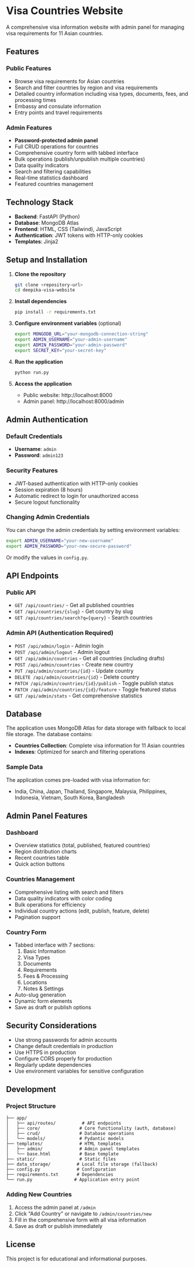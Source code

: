 # Visa Countries Website

A comprehensive visa information website with admin panel for managing visa requirements for 11 Asian countries.

## Features

### Public Features
- Browse visa requirements for Asian countries
- Search and filter countries by region and visa requirements
- Detailed country information including visa types, documents, fees, and processing times
- Embassy and consulate information
- Entry points and travel requirements

### Admin Features
- **Password-protected admin panel**
- Full CRUD operations for countries
- Comprehensive country form with tabbed interface
- Bulk operations (publish/unpublish multiple countries)
- Data quality indicators
- Search and filtering capabilities
- Real-time statistics dashboard
- Featured countries management

## Technology Stack

- **Backend**: FastAPI (Python)
- **Database**: MongoDB Atlas
- **Frontend**: HTML, CSS (Tailwind), JavaScript
- **Authentication**: JWT tokens with HTTP-only cookies
- **Templates**: Jinja2

## Setup and Installation

1. **Clone the repository**
   ```bash
   git clone <repository-url>
   cd deepika-visa-website
   ```

2. **Install dependencies**
   ```bash
   pip install -r requirements.txt
   ```

3. **Configure environment variables** (optional)
   ```bash
   export MONGODB_URL="your-mongodb-connection-string"
   export ADMIN_USERNAME="your-admin-username"
   export ADMIN_PASSWORD="your-admin-password"
   export SECRET_KEY="your-secret-key"
   ```

4. **Run the application**
   ```bash
   python run.py
   ```

5. **Access the application**
   - Public website: http://localhost:8000
   - Admin panel: http://localhost:8000/admin

## Admin Authentication

### Default Credentials
- **Username**: `admin`
- **Password**: `admin123`

### Security Features
- JWT-based authentication with HTTP-only cookies
- Session expiration (8 hours)
- Automatic redirect to login for unauthorized access
- Secure logout functionality

### Changing Admin Credentials
You can change the admin credentials by setting environment variables:
```bash
export ADMIN_USERNAME="your-new-username"
export ADMIN_PASSWORD="your-new-secure-password"
```

Or modify the values in `config.py`.

## API Endpoints

### Public API
- `GET /api/countries/` - Get all published countries
- `GET /api/countries/{slug}` - Get country by slug
- `GET /api/countries/search?q={query}` - Search countries

### Admin API (Authentication Required)
- `POST /api/admin/login` - Admin login
- `POST /api/admin/logout` - Admin logout
- `GET /api/admin/countries` - Get all countries (including drafts)
- `POST /api/admin/countries` - Create new country
- `PUT /api/admin/countries/{id}` - Update country
- `DELETE /api/admin/countries/{id}` - Delete country
- `PATCH /api/admin/countries/{id}/publish` - Toggle publish status
- `PATCH /api/admin/countries/{id}/feature` - Toggle featured status
- `GET /api/admin/stats` - Get comprehensive statistics

## Database

The application uses MongoDB Atlas for data storage with fallback to local file storage. The database contains:

- **Countries Collection**: Complete visa information for 11 Asian countries
- **Indexes**: Optimized for search and filtering operations

### Sample Data
The application comes pre-loaded with visa information for:
- India, China, Japan, Thailand, Singapore, Malaysia, Philippines, Indonesia, Vietnam, South Korea, Bangladesh

## Admin Panel Features

### Dashboard
- Overview statistics (total, published, featured countries)
- Region distribution charts
- Recent countries table
- Quick action buttons

### Countries Management
- Comprehensive listing with search and filters
- Data quality indicators with color coding
- Bulk operations for efficiency
- Individual country actions (edit, publish, feature, delete)
- Pagination support

### Country Form
- Tabbed interface with 7 sections:
  1. Basic Information
  2. Visa Types
  3. Documents
  4. Requirements
  5. Fees & Processing
  6. Locations
  7. Notes & Settings
- Auto-slug generation
- Dynamic form elements
- Save as draft or publish options

## Security Considerations

- Use strong passwords for admin accounts
- Change default credentials in production
- Use HTTPS in production
- Configure CORS properly for production
- Regularly update dependencies
- Use environment variables for sensitive configuration

## Development

### Project Structure
```
├── app/
│   ├── api/routes/          # API endpoints
│   ├── core/               # Core functionality (auth, database)
│   ├── crud/               # Database operations
│   └── models/             # Pydantic models
├── templates/              # HTML templates
│   ├── admin/              # Admin panel templates
│   └── base.html           # Base template
├── static/                 # Static files
├── data_storage/          # Local file storage (fallback)
├── config.py              # Configuration
├── requirements.txt       # Dependencies
└── run.py                # Application entry point
```

### Adding New Countries
1. Access the admin panel at `/admin`
2. Click "Add Country" or navigate to `/admin/countries/new`
3. Fill in the comprehensive form with all visa information
4. Save as draft or publish immediately

## License

This project is for educational and informational purposes. 